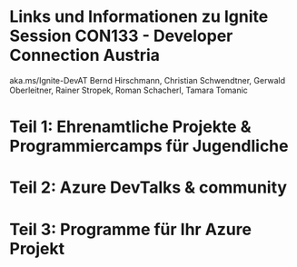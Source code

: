 # Links und Informationen zu Ignite Session CON133 - Developer Connection Austria
aka.ms/Ignite-DevAT
Bernd Hirschmann, Christian Schwendtner, Gerwald Oberleitner, Rainer Stropek, Roman Schacherl, Tamara Tomanic

# Teil 1: Ehrenamtliche Projekte & Programmiercamps für Jugendliche

# Teil 2: Azure DevTalks & community

# Teil 3: Programme für Ihr Azure Projekt
